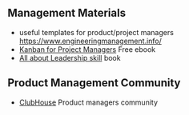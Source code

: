 ## Management Materials

- useful templates for product/project managers 
https://www.engineeringmanagement.info/
- [Kanban for Project Managers](https://pdfgate.net/kanban-for-project-managers-with-practical-implementation-examples-pdf/) Free ebook
- [All about Leadership skill](https://pdfgate.net/how-effective-leadership-can-facilitate-change-in-organizations-pdf/) book




## Product Management Community 
- [ClubHouse](https://www.clubhouse.com/club/newbie-product-management) Product managers community



